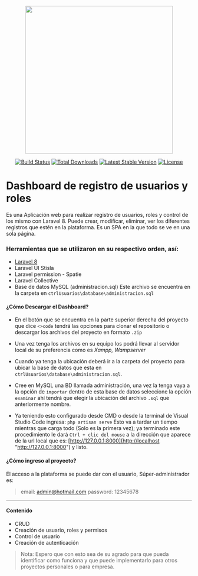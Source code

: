 
<p align="center"><a href="https://laravel.com" target="_blank"><img src="https://raw.githubusercontent.com/laravel/art/master/logo-lockup/5%20SVG/2%20CMYK/1%20Full%20Color/laravel-logolockup-cmyk-red.svg" width="400"></a></p>

<p align="center">
<a href="https://travis-ci.org/laravel/framework"><img src="https://travis-ci.org/laravel/framework.svg" alt="Build Status"></a>
<a href="https://packagist.org/packages/laravel/framework"><img src="https://img.shields.io/packagist/dt/laravel/framework" alt="Total Downloads"></a>
<a href="https://packagist.org/packages/laravel/framework"><img src="https://img.shields.io/packagist/v/laravel/framework" alt="Latest Stable Version"></a>
<a href="https://packagist.org/packages/laravel/framework"><img src="https://img.shields.io/packagist/l/laravel/framework" alt="License"></a>
</p>

# Dashboard de registro de usuarios y roles

Es una Aplicación web para realizar registro de usuarios, roles y control de los mismo con Laravel 8. Puede crear, modificar, eliminar, ver los diferentes registros que estén en la plataforma. Es un SPA en la que todo se ve en una sola página.

### Herramientas que se utilizaron en su respectivo orden, así:

- [Laravel 8](https://laravel.com/docs/8.x "Laravel 8")
- Laravel UI Stisla 
- Laravel permission - Spatie
- Laravel Collective
- Base de datos MySQL (administracion.sql)
Este archivo se encuentra en la carpeta en `ctrlUsuarios\database\administracion.sql`

#### ¿Cómo Descargar el Dashboard?

- En el botón que se encuentra en la parte superior derecha del proyecto que dice `<>code` tendrá las opciones para clonar el repositorio o descargar los archivos del proyecto en formato `.zip`

- Una vez tenga los archivos en su equipo los podrá llevar al servidor local de su preferencia como es *Xampp, Wampserver*

- Cuando ya tenga la ubicación deberá ir a la carpeta del proyecto para ubicar la base de datos que esta en `ctrlUsuarios\database\administracion.sql`.
- Cree en MySQL una BD llamada administración, una vez la tenga vaya a la opción de `importar` dentro de esta base de datos seleccione la opción `examinar` ahí tendrá que elegir la ubicación del archivo `.sql` que anteriormente nombre.

- Ya teniendo esto configurado desde CMD o desde la terminal de Visual Studio Code ingresa: `php artisan serve` Esto va a tardar un tiempo mientras que carga todo (Solo es la primera vez); ya terminado este procedimiento le dará `Ctrl + clic del mouse` a la dirección que aparece de la url local que es: [http://127.0.0.1:8000](http://localhost "http://127.0.0.1:8000") y listo.

#### ¿Cómo ingreso al proyecto?
El acceso a la plataforma se puede dar con el usuario, Súper-administrador es:
> email: admin@hotmail.com
> password: 12345678

------------

#### Contenido
- CRUD
- Creación de usuario, roles y permisos
- Control de usuario
- Creación de autenticación

> Nota: Espero que con esto sea de su agrado para que pueda identificar como funciona y que puede implementarlo para otros proyectos personales o para empresa.
